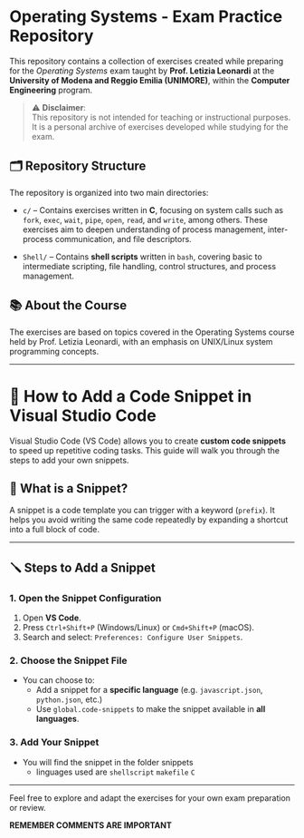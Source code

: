 # Operating Systems - Exam Practice Repository

This repository contains a collection of exercises created while preparing for the *Operating Systems* exam taught by **Prof. Letizia Leonardi** at the **University of Modena and Reggio Emilia (UNIMORE)**, within the **Computer Engineering** program.

> ⚠️ **Disclaimer**:  
> This repository is not intended for teaching or instructional purposes.  
> It is a personal archive of exercises developed while studying for the exam.

## 🗂️ Repository Structure

The repository is organized into two main directories:

- `c/` – Contains exercises written in **C**, focusing on system calls such as `fork`, `exec`, `wait`, `pipe`, `open`, `read`, and `write`, among others. These exercises aim to deepen understanding of process management, inter-process communication, and file descriptors.

- `Shell/` – Contains **shell scripts** written in `bash`, covering basic to intermediate scripting, file handling, control structures, and process management.

## 📚 About the Course

The exercises are based on topics covered in the Operating Systems course held by Prof. Letizia Leonardi, with an emphasis on UNIX/Linux system programming concepts.

---

# 📌 How to Add a Code Snippet in Visual Studio Code

Visual Studio Code (VS Code) allows you to create **custom code snippets** to speed up repetitive coding tasks. This guide will walk you through the steps to add your own snippets.

## 🔧 What is a Snippet?

A snippet is a code template you can trigger with a keyword (`prefix`). It helps you avoid writing the same code repeatedly by expanding a shortcut into a full block of code.

---

## 🪛 Steps to Add a Snippet

### 1. Open the Snippet Configuration

1. Open **VS Code**.
2. Press `Ctrl+Shift+P` (Windows/Linux) or `Cmd+Shift+P` (macOS).
3. Search and select: `Preferences: Configure User Snippets`.

### 2. Choose the Snippet File

- You can choose to:
  - Add a snippet for a **specific language** (e.g. `javascript.json`, `python.json`, etc.)
  - Use `global.code-snippets` to make the snippet available in **all languages**.

### 3. Add Your Snippet
 - You will find the snippet in the folder snippets
    - linguages used are `shellscript` `makefile` `C` 


---

Feel free to explore and adapt the exercises for your own exam preparation or review.

**REMEMBER COMMENTS ARE IMPORTANT**
